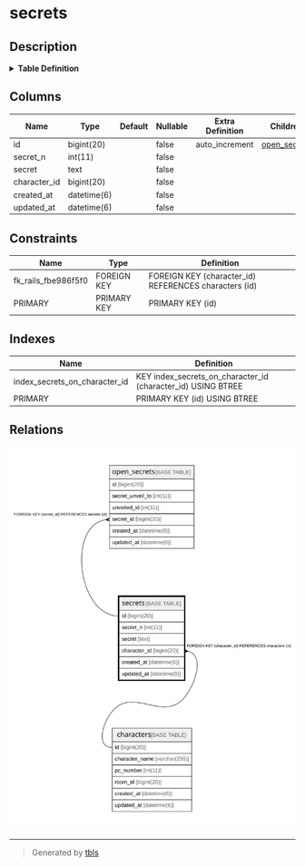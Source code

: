 # secrets

## Description

<details>
<summary><strong>Table Definition</strong></summary>

```sql
CREATE TABLE `secrets` (
  `id` bigint(20) NOT NULL AUTO_INCREMENT,
  `secret_n` int(11) NOT NULL,
  `secret` text NOT NULL,
  `character_id` bigint(20) NOT NULL,
  `created_at` datetime(6) NOT NULL,
  `updated_at` datetime(6) NOT NULL,
  PRIMARY KEY (`id`),
  KEY `index_secrets_on_character_id` (`character_id`),
  CONSTRAINT `fk_rails_fbe986f5f0` FOREIGN KEY (`character_id`) REFERENCES `characters` (`id`)
) ENGINE=InnoDB AUTO_INCREMENT=[Redacted by tbls] DEFAULT CHARSET=utf8
```

</details>

## Columns

| Name | Type | Default | Nullable | Extra Definition | Children | Parents | Comment |
| ---- | ---- | ------- | -------- | --------------- | -------- | ------- | ------- |
| id | bigint(20) |  | false | auto_increment | [open_secrets](open_secrets.md) |  |  |
| secret_n | int(11) |  | false |  |  |  |  |
| secret | text |  | false |  |  |  |  |
| character_id | bigint(20) |  | false |  |  | [characters](characters.md) |  |
| created_at | datetime(6) |  | false |  |  |  |  |
| updated_at | datetime(6) |  | false |  |  |  |  |

## Constraints

| Name | Type | Definition |
| ---- | ---- | ---------- |
| fk_rails_fbe986f5f0 | FOREIGN KEY | FOREIGN KEY (character_id) REFERENCES characters (id) |
| PRIMARY | PRIMARY KEY | PRIMARY KEY (id) |

## Indexes

| Name | Definition |
| ---- | ---------- |
| index_secrets_on_character_id | KEY index_secrets_on_character_id (character_id) USING BTREE |
| PRIMARY | PRIMARY KEY (id) USING BTREE |

## Relations

![er](secrets.svg)

---

> Generated by [tbls](https://github.com/k1LoW/tbls)
